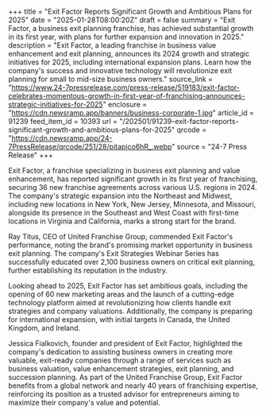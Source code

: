 +++
title = "Exit Factor Reports Significant Growth and Ambitious Plans for 2025"
date = "2025-01-28T08:00:20Z"
draft = false
summary = "Exit Factor, a business exit planning franchise, has achieved substantial growth in its first year, with plans for further expansion and innovation in 2025."
description = "Exit Factor, a leading franchise in business value enhancement and exit planning, announces its 2024 growth and strategic initiatives for 2025, including international expansion plans. Learn how the company's success and innovative technology will revolutionize exit planning for small to mid-size business owners."
source_link = "https://www.24-7pressrelease.com/press-release/519183/exit-factor-celebrates-momentous-growth-in-first-year-of-franchising-announces-strategic-initiatives-for-2025"
enclosure = "https://cdn.newsramp.app/banners/business-corporate-1.jpg"
article_id = 91239
feed_item_id = 10393
url = "/202501/91239-exit-factor-reports-significant-growth-and-ambitious-plans-for-2025"
qrcode = "https://cdn.newsramp.app/24-7PressRelease/qrcode/251/28/pitapico6hR_.webp"
source = "24-7 Press Release"
+++

<p>Exit Factor, a franchise specializing in business exit planning and value enhancement, has reported significant growth in its first year of franchising, securing 36 new franchise agreements across various U.S. regions in 2024. The company's strategic expansion into the Northeast and Midwest, including new locations in New York, New Jersey, Minnesota, and Missouri, alongside its presence in the Southeast and West Coast with first-time locations in Virginia and California, marks a strong start for the brand.</p><p>Ray Titus, CEO of United Franchise Group, commended Exit Factor's performance, noting the brand's promising market opportunity in business exit planning. The company's Exit Strategies Webinar Series has successfully educated over 2,100 business owners on critical exit planning, further establishing its reputation in the industry.</p><p>Looking ahead to 2025, Exit Factor has set ambitious goals, including the opening of 60 new marketing areas and the launch of a cutting-edge technology platform aimed at revolutionizing how clients handle exit strategies and company valuations. Additionally, the company is preparing for international expansion, with initial targets in Canada, the United Kingdom, and Ireland.</p><p>Jessica Fialkovich, founder and president of Exit Factor, highlighted the company's dedication to assisting business owners in creating more valuable, exit-ready companies through a range of services such as business valuation, value enhancement strategies, exit planning, and succession planning. As part of the United Franchise Group, Exit Factor benefits from a global network and nearly 40 years of franchising expertise, reinforcing its position as a trusted advisor for entrepreneurs aiming to maximize their company's value and potential.</p>